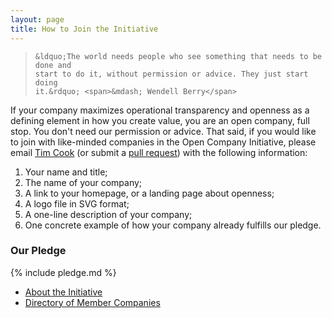 ```yaml
---
layout: page
title: How to Join the Initiative
---
```

<blockquote>

    &ldquo;The world needs people who see something that needs to be done and
    start to do it, without permission or advice. They just start doing
    it.&rdquo; <span>&mdash; Wendell Berry</span>

</blockquote>

If your company maximizes operational transparency and openness as a defining
element in how you create value, you are an open company, full stop.  You don't
need our permission or advice. That said, if you would like to join with
like-minded companies in the Open Company Initiative, please email [Tim
Cook](mailto:tim@saxifrageschool.org) (or submit a [pull
request](https://github.com/opencompany/opencompany.github.io/blob/master/_data/directory.yml))
with the following information:

  1. Your name and title;
  1. The name of your company;
  1. A link to your homepage, or a landing page about openness;
  1. A logo file in SVG format;
  1. A one-line description of your company;
  1. One concrete example of how your company already fulfills our pledge.


### Our Pledge

{% include pledge.md %}

<ul class="next-steps nav">
    <li><a href="/about/">About the Initiative</a></li>
    <li><a href="/directory/">Directory of Member Companies</a></li>
</ul>
